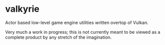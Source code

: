 # valkyrie
Actor based low-level game engine utilities written overtop of Vulkan.

Very much a work in progress; this is not currently meant to be viewed as a complete product by any stretch of the imagination.
